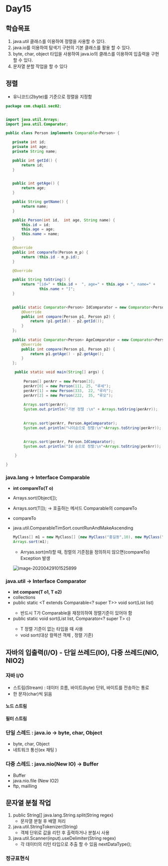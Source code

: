 # Day15



## 학습목표

1. java.util 클래스를 이용하여 정렬을 사용할 수 있다.
2. java.io를 이용하여 탐색기 구현의 기본 클래스를 활용 할 수 있다.
3. byte, char, object 타입을 사용하여 java.io의 클래스를 이용하여 입출력을 구현할 수 있다. 
4. 문자열 분할 작업을 할 수 있다



## 정렬

- 유니코드(2byte)를 기준으로 정렬을 지정함 

```java
package com.chap11.sec02;


import java.util.Arrays;
import java.util.Comparator;

public class Person implements Comparable<Person> {

   private int id;
   private int age;
   private String name;

   public int getId() {
       return id;
   }
  

   public int getAge() {
       return age;
   }

   public String getName() {
       return name;
   }

   public Person(int id,  int age, String name) {
       this.id = id;     
       this.age = age;
       this.name = name;
   }

   @Override
   public int compareTo(Person m_p) {      
       return (this.id - m_p.id);
   }

   @Override

   public String toString() {
       return "[id=" + this.id +  ", age=" + this.age + ", name=" +
               this.name + "]";
   }

   
   public static Comparator<Person> IdComparator = new Comparator<Person>() {
       @Override
       public int compare(Person p1, Person p2) {
           return (p1.getId() - p2.getId());
       }
   };
   
   public static Comparator<Person> AgeComparator = new Comparator<Person>() {	  
       @Override
       public int compare(Person p1, Person p2) {
           return p1.getAge() - p2.getAge();
       }
   };

	public static void main(String[] args) {
		
		Person[] perArr = new Person[3];
		perArr[0] = new Person(111, 25, "루세");
		perArr[1] = new Person(333,  22, "루리");
		perArr[2] = new Person(222,  35, "루오");
		
		Arrays.sort(perArr);
        System.out.println("기본 정렬 :\n" + Arrays.toString(perArr));
         
   
        Arrays.sort(perArr, Person.AgeComparator);        
        System.out.println("나이순으로 정렬:\n"+Arrays.toString(perArr));
         
   
        Arrays.sort(perArr, Person.IdComparator);
        System.out.println("Id 순으로 정렬:\n"+Arrays.toString(perArr));

	}

}

```



### java.lang -> Interface Comparable<T>

- **int compareTo(T o)**
- Arrays.sort(Object[]);
- Arrays.sort(T[]); -> 호출하는 메서드 Comparable<MyClass>의 compareTo 

- compareTo

- java.util.ComparableTimSort.countRunAndMakeAscending 

  ```java
  MyClass[] m1 = new MyClass[] {new MyClass("홍길동",10), new MyClass("정길동",70), new MyClass("최길동", 20)};
  Arrays.sort(m1);
  ```

  - Arryas.sort(m1)할 때, 정렬의 기준점을 정의하지 않으면(compareTo) Exception 발생

  ![image-20200429101525899](https://tva1.sinaimg.cn/large/007S8ZIlgy1geaddbimo7j31kg06ajvn.jpg)



### java.util -> Interface Comparator<T>

- **int compare(T o1, T o2)**
- collections
- public static <T extends Comparable<? super T>> void sort(List<T> list)
  - 반드시 T가 Comparable을 재정의하여 정렬기준이 있어야 함 
- public static <T> void sort(List<T> list, Comparator<? super T> c) 
  - T 정렬 기준이 없는 타입을 때 사용
  - void sort(대상 컬렉션 객체 , 정렬 기준)



## 자바의 입출력(I/O) - 단일 쓰레드(IO), 다중 쓰레드(NIO, NIO2)

### 자바 I/O

- 스트림(Stream) : 데이터 흐름, 바이트(byte) 단위, 바이트를 전송하는 통로
- 한 문자(char)씩 읽음 

#### 노드 스트림

#### 필터 스트림



### 단일 스레드 : java.io -> byte, char, Object

- byte, char, Object
- 네트워크 통신(ex 채팅 )



### 다중 스레드 : java.nio(New IO) -> Buffer

- Buffer
- java.nio.file (New IO2)
- ftp, mailling









## 문자열 분철 작업 

1. public String[] java.lang.String.split(String regex)
   - 문자열 분철 후 배열 처리
2. java.util.StringTokenizer(String)
   - 객체 단위로 값을 리턴 후 출력하거나 분철시 사용 
3. java.util.Scanner(input).useDelimiter(String regex)
   - 각 데이터의 리턴 타입으로 추출 할 수 있음 nextDataType();

### 정규표현식


